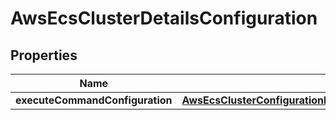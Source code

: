

# AwsEcsClusterDetailsConfiguration


## Properties

| Name | Type | Description | Notes |
|------------ | ------------- | ------------- | -------------|
|**executeCommandConfiguration** | [**AwsEcsClusterConfigurationDetailsExecuteCommandConfiguration**](AwsEcsClusterConfigurationDetailsExecuteCommandConfiguration.md) |  |  [optional] |



